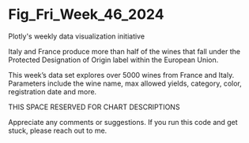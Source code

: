 # Fig_Fri_Week_46_2024
Plotly's weekly data visualization initiative 

Italy and France produce more than half of the wines that fall under the Protected Designation of Origin label within the European Union.

This week’s data set explores over 5000 wines from France and Italy. Parameters include the wine name, max allowed yields, category, color, registration date and more.

THIS SPACE RESERVED FOR CHART DESCRIPTIONS


Appreciate any comments or suggestions. If you run this code and get stuck, please reach out to me.
